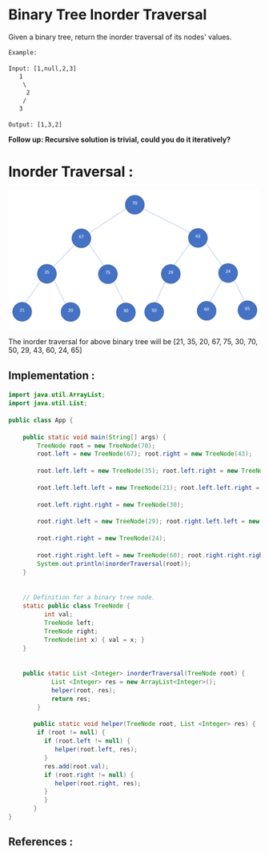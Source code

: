 # Binary Tree Inorder Traversal
Given a binary tree, return the inorder traversal of its nodes' values.

```
Example:

Input: [1,null,2,3]
   1
    \
     2
    /
   3

Output: [1,3,2]
```
**Follow up: Recursive solution is trivial, could you do it iteratively?**

# Inorder Traversal :
![Binary Tree](binary-tree.PNG?raw=true "Binary Tree")

The inorder traversal for above binary tree will be [21, 35, 20, 67, 75, 30, 70, 50, 29, 43, 60, 24, 65]

## Implementation :

```java
import java.util.ArrayList;
import java.util.List;

public class App {

	public static void main(String[] args) {
		TreeNode root = new TreeNode(70);
		root.left = new TreeNode(67); root.right = new TreeNode(43);
		
		root.left.left = new TreeNode(35); root.left.right = new TreeNode(75); 
		
		root.left.left.left = new TreeNode(21); root.left.left.right = new TreeNode(20);
		
		root.left.right.right = new TreeNode(30);
		
		root.right.left = new TreeNode(29); root.right.left.left = new TreeNode(50);
		
		root.right.right = new TreeNode(24); 
		
		root.right.right.left = new TreeNode(60); root.right.right.right = new TreeNode(65);
		System.out.println(inorderTraversal(root));
	}
	
	
	// Definition for a binary tree node.
	static public class TreeNode {
	      int val;
	      TreeNode left;
	      TreeNode right;
	      TreeNode(int x) { val = x; }
	}
	 
	
	public static List <Integer> inorderTraversal(TreeNode root) {
            List <Integer> res = new ArrayList<Integer>();
            helper(root, res);
            return res;
        }

       public static void helper(TreeNode root, List <Integer> res) {
	    if (root != null) {
		  if (root.left != null) {
		     helper(root.left, res);
		  }
		  res.add(root.val);
		  if (root.right != null) {
		     helper(root.right, res);
		  }
	      }
       }
}

```
## References :


